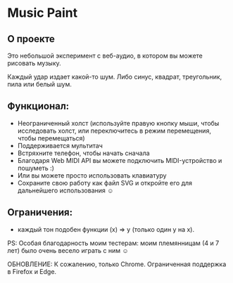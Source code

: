# Music Paint

## О проекте

Это небольшой эксперимент с веб-аудио, в котором вы можете рисовать музыку.

Каждый удар издает какой-то шум. Либо синус, квадрат, треугольник, пила или белый шум.

## Функционал:

  * Неограниченный холст (используйте правую кнопку мыши, чтобы исследовать холст, или переключитесь в режим перемещения, чтобы перемещаться)
  * Поддерживается мультитач
  * Встряхните телефон, чтобы начать сначала
  * Благодаря Web MIDI API вы можете подключить MIDI-устройство и пошуметь :)
  * Или вы можете просто использовать клавиатуру
  * Сохраните свою работу как файл SVG и откройте его для дальнейшего использования ☺

## Ограничения:
 
  * каждый тон подобен функции (x) => y (только один y на x).
 
PS: Особая благодарность моим тестерам: моим племянницам (4 и 7 лет) было очень весело играть с ним ☺


ОБНОВЛЕНИЕ: К сожалению, только Chrome. Ограниченная поддержка в Firefox и Edge.
